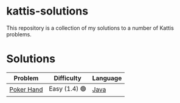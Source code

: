 # kattis-solutions
This repository is a collection of my solutions to a number of Kattis problems.

# Solutions
| Problem    | Difficulty | Language |
| -------- | ------- | ------- |
| [Poker Hand](https://open.kattis.com/problems/pokerhand) |  Easy (1.4) 🟢    | [Java](https://github.com/marelpett/kattis-solutions/solutions/pokerhand) | 